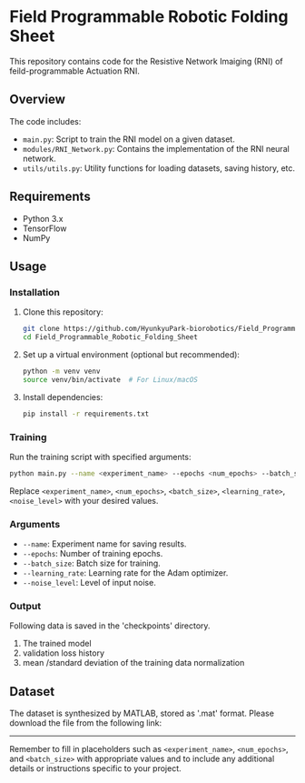 # Field Programmable Robotic Folding Sheet


This repository contains code for the Resistive Network Imaiging (RNI) of feild-programmable Actuation RNI. 
## Overview

The code includes:

- `main.py`: Script to train the RNI model on a given dataset.
- `modules/RNI_Network.py`: Contains the implementation of the RNI neural network.
- `utils/utils.py`: Utility functions for loading datasets, saving history, etc.

## Requirements

- Python 3.x
- TensorFlow
- NumPy

## Usage

### Installation

1. Clone this repository:

    ```bash
    git clone https://github.com/HyunkyuPark-biorobotics/Field_Programmable_Robotic_Folding_Sheet.git
    cd Field_Programmable_Robotic_Folding_Sheet
    ```

2. Set up a virtual environment (optional but recommended):

    ```bash
    python -m venv venv
    source venv/bin/activate  # For Linux/macOS
    ```

3. Install dependencies:

    ```bash
    pip install -r requirements.txt
    ```

### Training

Run the training script with specified arguments:

```bash
python main.py --name <experiment_name> --epochs <num_epochs> --batch_size <batch_size> --learning_rate <learning_rate> --noise_level <noise_level>
```

Replace `<experiment_name>`, `<num_epochs>`, `<batch_size>`, `<learning_rate>`, `<noise_level>` with your desired values.

### Arguments

- `--name`: Experiment name for saving results.
- `--epochs`: Number of training epochs.
- `--batch_size`: Batch size for training.
- `--learning_rate`: Learning rate for the Adam optimizer.
- `--noise_level`: Level of input noise.

### Output
Following data is saved in the 'checkpoints' directory.
1) The trained model
2) validation loss history
3) mean /standard deviation of the training data normalization 

## Dataset

The dataset is synthesized by MATLAB, stored as '.mat' format.
Please download the file from the following link:


---

Remember to fill in placeholders such as `<experiment_name>`, `<num_epochs>`, and `<batch_size>` with appropriate values and to include any additional details or instructions specific to your project.
